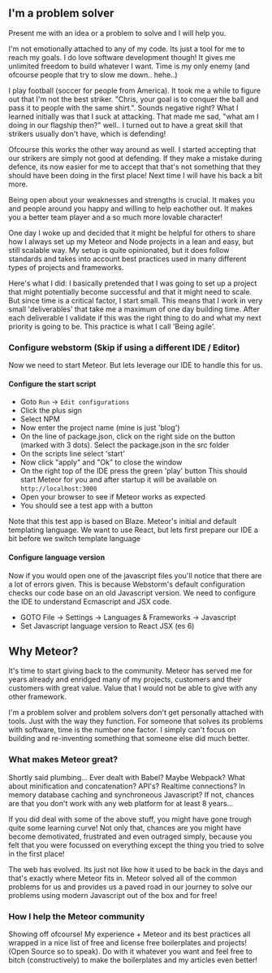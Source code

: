## I'm a problem solver
Present me with an idea or a problem to solve and I will help you.

I'm not emotionally attached to any of my code. Its just a tool for me to reach my goals. 
I do love software development though! It gives me unlimited freedom to build whatever I want. Time is my only enemy (and ofcourse people that try to slow me down.. hehe..)


I play football (soccer for people from America). It took me a while to figure out that I'm not the best 
striker. "Chris, your goal is to conquer the ball and pass it to people with the same shirt.". Sounds negative 
right? What I learned initially was that I suck at attacking. That made me sad, "what am I doing in our flagship then?"
well.. I turned out to have a great skill that strikers usually don't have, which is defending!

Ofcourse this works the other way around as well. I started accepting that our strikers are simply 
not good at defending. If they make a mistake during defence, its now easier for me to accept that that's 
not something that they should have been doing in the first place! Next time I will have his back a bit 
more.

Being open about your weaknesses and strengths is crucial. It makes you and people around you happy 
and willing to help eachother out. It makes you a better team player and a so much more lovable character!




One day I woke up and decided that it might be helpful for others to share 
how I always set up my Meteor and Node projects in a lean and easy, but 
still scalable way. My setup is quite opinionated, but it does follow standards 
and takes into account best practices used in many different types of projects 
and frameworks.


Here's what I did: I basically pretended that I was going to set up a project 
that might potentially become successful and that it might need to scale. 
But since time is a critical factor, I start small. This means that I work in 
very small 'deliverables' that take me a maximum of one day building time. 
After each deliverable I validate if this was the right thing to do and what 
my next priority is going to be. This practice is what I call 'Being agile'.







### Configure webstorm (Skip if using a different IDE / Editor)
Now we need to start Meteor. But lets leverage our IDE to handle this 
for us. 

#### Configure the start script

- Goto `Run` -> `Edit configurations`
- Click the plus sign
- Select NPM
- Now enter the project name (mine is just 'blog')
- On the line of package.json, click on the right 
side on the button (marked with 3 dots). Select 
the package.json in the src folder
- On the scripts line select 'start'
- Now click "apply" and "Ok" to close the window
- On the right top of the IDE press the green 'play' button
This should start Meteor for you and after startup it will 
be available on `http://localhost:3000`
- Open your browser to see if Meteor works as expected
- You should see a test app with a button

Note that this test app is based on Blaze. Meteor's initial and default 
templating language. We want to use React, but lets first prepare our IDE 
a bit before we switch template language

#### Configure language version
Now if you would open one of the javascript files you'll notice that there are a lot of errors given. This is because Webstorm's default configuration checks our code base on an old Javascript version. We need to configure the IDE to understand Ecmascript and JSX code.

- GOTO File -> Settings -> Languages & Frameworks -> Javascript
- Set Javascript language version to React JSX (es 6)





## Why Meteor?
It's time to start giving back to the community. Meteor has served me for years 
already and enridged many of my projects, customers and their customers with great value. 
Value that I would not be able to give with any other framework.

I'm a problem solver and problem solvers don't get personally attached 
with tools. Just with the way they function. For someone that solves its problems 
with software, time  is the number one factor. I simply can't focus on building and 
re-inventing something that someone else did much better.

### What makes Meteor great?
Shortly said plumbing... Ever dealt with Babel? Maybe Webpack? What about minification and concatenation? 
API's? Realtime connections? In memory database caching and synchroneous Javascript?
If not, chances are that you don't work with any web platform for at least 8 years...
 
If you did deal with some of the above stuff, you might have gone trough quite 
some learning curve! Not only that, chances are you might have become demotivated, frustrated and even outraged 
simply, because you felt that you were focussed on everything except the thing you tried to solve in the first place! 

The web has evolved. Its just not like how it used to be back in the days and that's exactly where Meteor fits in. 
Meteor solved all of the common problems for us and provides us a paved road in our journey to solve our problems using 
modern Javascript out of the box and for free!

### How I help the Meteor community
Showing off ofcourse! My experience + Meteor and its best practices all wrapped in a nice list of free and license free boilerplates and projects! 
(Open Source so to speak). Do with it whatever you want and feel free to bitch (constructively) to make the boilerplates and my articles even better!